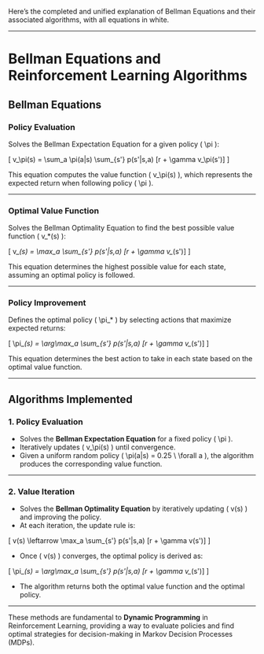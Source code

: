 Here’s the completed and unified explanation of Bellman Equations and their associated algorithms, with all equations in white.

---

# **Bellman Equations and Reinforcement Learning Algorithms**

## **Bellman Equations**

### **Policy Evaluation**  
Solves the Bellman Expectation Equation for a given policy \( \pi \):

\[
v_\pi(s) = \sum_a \pi(a|s) \sum_{s'} p(s'|s,a) [r + \gamma v_\pi(s')]
\]

This equation computes the value function \( v_\pi(s) \), which represents the expected return when following policy \( \pi \).

---

### **Optimal Value Function**  
Solves the Bellman Optimality Equation to find the best possible value function \( v_*(s) \):

\[
v_*(s) = \max_a \sum_{s'} p(s'|s,a) [r + \gamma v_*(s')]
\]

This equation determines the highest possible value for each state, assuming an optimal policy is followed.

---

### **Policy Improvement**  
Defines the optimal policy \( \pi_* \) by selecting actions that maximize expected returns:

\[
\pi_*(s) = \arg\max_a \sum_{s'} p(s'|s,a) [r + \gamma v_*(s')]
\]

This equation determines the best action to take in each state based on the optimal value function.

---

## **Algorithms Implemented**

### **1. Policy Evaluation**  
- Solves the **Bellman Expectation Equation** for a fixed policy \( \pi \).
- Iteratively updates \( v_\pi(s) \) until convergence.
- Given a uniform random policy \( \pi(a|s) = 0.25 \ \forall a \), the algorithm produces the corresponding value function.

---

### **2. Value Iteration**  
- Solves the **Bellman Optimality Equation** by iteratively updating \( v(s) \) and improving the policy.
- At each iteration, the update rule is:

\[
v(s) \leftarrow \max_a \sum_{s'} p(s'|s,a) [r + \gamma v(s')]
\]

- Once \( v(s) \) converges, the optimal policy is derived as:

\[
\pi_*(s) = \arg\max_a \sum_{s'} p(s'|s,a) [r + \gamma v_*(s')]
\]

- The algorithm returns both the optimal value function and the optimal policy.

---

These methods are fundamental to **Dynamic Programming** in Reinforcement Learning, providing a way to evaluate policies and find optimal strategies for decision-making in Markov Decision Processes (MDPs).
